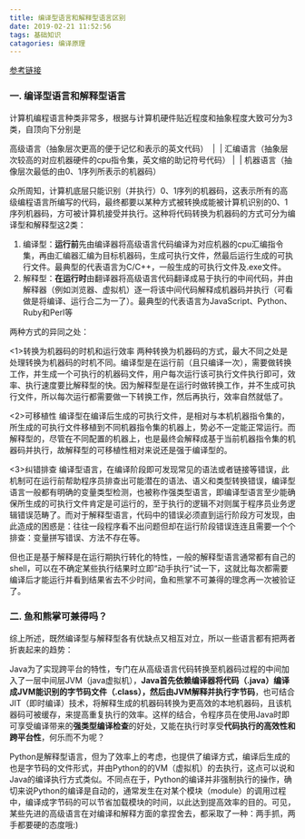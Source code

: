 ```yaml
---
title: 编译型语言和解释型语言区别
date: 2019-02-21 11:52:56
tags: 基础知识
catagories: 编译原理
---
```


[参考链接](https://blog.csdn.net/danpi1hao/article/details/64121610)

### 一. 编译型语言和解释型语言

计算机编程语言种类非常多，根据与计算机硬件贴近程度和抽象程度大致可分为3类，自顶向下分别是 

高级语言（抽象层次更高的便于记忆和表示的英文代码） 
​      | 
​      | 
汇编语言（抽象层次较高的对应机器硬件的cpu指令集，英文缩的助记符号代码） 
​      | 
​      | 
机器语言（抽像层次最低的由0、1序列所表示的机器码） 

​      众所周知，计算机底层只能识别（并执行）0、1序列的机器码，这表示所有的高级编程语言所编写的代码，最终都要以某种方式被转换成能被计算机识别的0、1序列机器码，方可被计算机接受并执行。这种将代码转换为机器码的方式可分为编译型和解释型这2类： 

1. 编译型：**运行前**先由编译器将高级语言代码编译为对应机器的cpu汇编指令集，再由汇编器汇编为目标机器码，生成可执行文件，然最后运行生成的可执行文件。最典型的代表语言为C/C++，一般生成的可执行文件及.exe文件。 
2. 解释型：**在运行时**由翻译器将高级语言代码翻译成易于执行的中间代码，并由解释器（例如浏览器、虚拟机）逐一将该中间代码解释成机器码并执行（可看做是将编译、运行合二为一了）。最典型的代表语言为JavaScript、Python、Ruby和Perl等 



两种方式的异同之处： 

<1>转换为机器码的时机和运行效率 
​      两种转换为机器码的方式，最大不同之处是处理转换为机器码的时机不同。编译型是在运行前（且只编译一次），需要做转换工作，并生成一个可执行的机器码文件，用户每次运行该可执行文件执行即可，效率、执行速度要比解释型的快。因为解释型是在运行时做转换工作，并不生成可执行文件，所以每次运行都需要做一下转换工作，然后再执行，效率自然就低了。

<2>可移植性 
​      编译型在编译后生成的可执行文件，是相对与本机机器指令集的，所生成的可执行文件移植到不同机器指令集的机器上，势必不一定能正常运行。而解释型的，尽管在不同配置的机器上，也是最终会解释成基于当前机器指令集的机器码并执行，故解释型的可移植性相对来说还是强于编译型的。 

<3>纠错排查 
​      编译型语言，在编译阶段即可发现常见的语法或者链接等错误，此机制可在运行前帮助程序员排查出可能潜在的语法、语义和类型转换错误，编译型语言一般都有明确的变量类型检测，也被称作强类型语言，即编译型语言至少能确保所生成的可执行文件肯定是可运行的，至于执行的逻辑不对则属于程序员业务逻辑错误范畴了。 
​      而对于解释型语言，代码中的错误必须直到运行阶段方可发现，由此造成的困惑是：往往一段程序看不出问题但却在运行阶段错误连连且需要一个个排查：变量拼写错误、方法不存在等。

但也正是基于解释是在运行期执行转化的特性，一般的解释型语言通常都有自己的shell，可以在不确定某些执行结果时立即“动手执行”试一下，这就比每次都需要编译后才能运行并看到结果省去不少时间，鱼和熊掌不可兼得的理念再一次被验证了。

### 二. **鱼和熊掌可兼得吗？** 

 综上所述，既然编译型与解释型各有优缺点又相互对立，所以一些语言都有把两者折衷起来的趋势： 

​      Java为了实现跨平台的特性，专门在从高级语言代码转换至机器码过程的中间加入了一层中间层JVM（java虚拟机），**Java首先依赖编译器将代码（.java）编译成JVM能识别的字节码文件（.class），然后由JVM解释并执行字节码**，也可结合JIT（即时编译）技术，将解释生成的机器码转换为更高效的本地机器码，且该机器码可被缓存，来提高重复执行的效率。这样的结合，令程序员在使用Java时即可享受编译带来的**强类型编译检查**的好处，又能在执行时享受**代码执行的高效性和跨平台性**，何乐而不为呢？ 

​      Python是解释型语言，但为了效率上的考虑，也提供了编译方式，编译后生成的也是字节码的文件形式，并由Python的的VM（虚拟机）的去执行，这点可以说和Java的编译执行方式类似。不同点在于，Python的编译并非强制执行的操作，确切来说Python的编译是自动的，通常发生在对某个模块（module）的调用过程中，编译成字节码的可以节省加载模块的时间，以此达到提高效率的目的。可见，某些先进的高级语言在对编译和解释方面的拿捏舍去，都采取了一种：两手抓，两手都要硬的态度哦:)